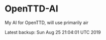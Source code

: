 # OpenTTD-AI
My AI for OpenTTD, will use primarily air

Latest backup: Sun Aug 25 21:04:01 UTC 2019
